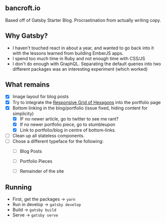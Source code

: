 bancroft.io
---

Based off of Gatsby Starter Blog. Procrastination from actually writing copy.

## Why Gatsby?
- I haven't touched react in about a year, and wanted to go back into it with the lessons learned from building EmberJS apps.
- I spend too much time in Ruby and not enough time with CSS/JS
- I don't do enough with GraphQL. Separating the default queries into two different packages was an interesting experiment (which worked)

## What remains
- [x] Image layout for blog posts
- [x] Try to integrate the [Responsive Grid of Hexagons](https://github.com/web-tiki/responsive-grid-of-hexagons) into the portfolio page
- [x] Bottom linking in the blog/portfolio (issue fixed, hiding content for simplicity)
    - [x] IF no newer article, go to twitter to see me rant?
    - [x] If no newer portfolio piece, go to stumbleupon
    - [x] Link to portfolio/blog in centre of bottom-links.
- [ ] Clean up all stateless components.
- [ ] Chose a different typeface for the following:
    - [ ] Blog Posts
    - [ ] Portfolio Pieces
    - [ ] Remainder of the site



## Running
- First, get the packages -> `yarn`
- Run in develop -> `gatsby develop`
- Build -> `gatsby build`
- Serve -> `gatsby serve`
